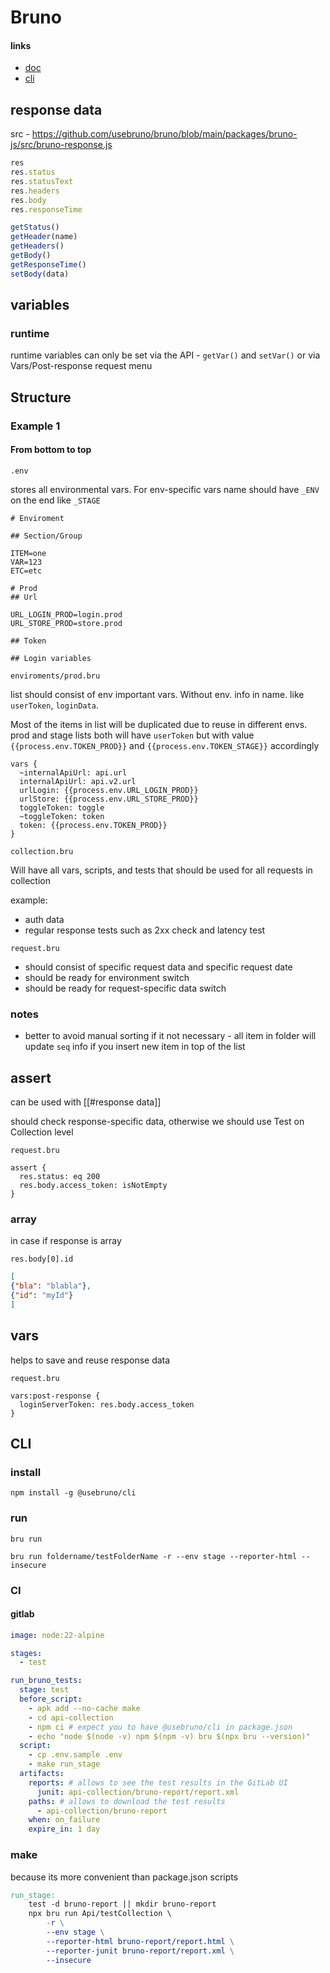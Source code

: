 # Bruno

#### links

- [doc](https://docs.usebruno.com)
- [cli](https://www.npmjs.com/package/@usebruno/cli)

## response data

src - https://github.com/usebruno/bruno/blob/main/packages/bruno-js/src/bruno-response.js

```js
res
res.status
res.statusText
res.headers
res.body
res.responseTime

getStatus()
getHeader(name)
getHeaders() 
getBody()
getResponseTime() 
setBody(data) 
```

## variables

### runtime

 runtime variables can only be set via the API - `getVar()` and `setVar()` or via Vars/Post-response request menu

## Structure

### Example 1

#### From bottom to top

`.env`

stores all environmental vars. For env-specific vars name should have `_ENV` on the end like `_STAGE`

```.env
# Enviroment

## Section/Group

ITEM=one
VAR=123
ETC=etc

# Prod
## Url

URL_LOGIN_PROD=login.prod
URL_STORE_PROD=store.prod

## Token

## Login variables
```

`enviroments/prod.bru`

list should consist of env important vars. Without env. info in name. like `userToken`, `loginData`.  

Most of the items in list will be duplicated due to reuse in different envs. prod and stage lists both will have `userToken` but with value `{{process.env.TOKEN_PROD}}` and `{{process.env.TOKEN_STAGE}}` accordingly

```.bru
vars {
  ~internalApiUrl: api.url
  internalApiUrl: api.v2.url
  urlLogin: {{process.env.URL_LOGIN_PROD}}
  urlStore: {{process.env.URL_STORE_PROD}}
  toggleToken: toggle
  ~toggleToken: token
  token: {{process.env.TOKEN_PROD}}
}
```

`collection.bru`

Will have all vars, scripts, and tests that should be used for all requests in collection

example:

- auth data
- regular response tests such as 2xx check and latency test

`request.bru`

- should consist of specific request data and specific request date
- should be ready for environment switch
- should be ready for request-specific data switch

### notes

- better to avoid manual sorting if it not necessary - all item in folder will update `seq` info if you insert new item in top of the list

## assert

can be used with [[#response data]]

should check response-specific data, otherwise we should use Test on Collection level

`request.bru`

```bru
assert {
  res.status: eq 200
  res.body.access_token: isNotEmpty
}
```

### array

in case if response is array

`res.body[0].id`

```json
[
{"bla": "blabla"},
{"id": "myId"}
]
```

## vars

helps to save and reuse response data

`request.bru`

```bru
vars:post-response {
  loginServerToken: res.body.access_token
}
```

## CLI

### install

```shell
npm install -g @usebruno/cli
```

### run

```shell
bru run

bru run foldername/testFolderName -r --env stage --reporter-html --insecure
```

### CI

#### gitlab

```yml
image: node:22-alpine

stages:
  - test

run_bruno_tests:
  stage: test
  before_script:
    - apk add --no-cache make
    - cd api-collection
    - npm ci # expect you to have @usebruno/cli in package.json
    - echo "node $(node -v) npm $(npm -v) bru $(npx bru --version)"
  script:
    - cp .env.sample .env
    - make run_stage
  artifacts:
    reports: # allows to see the test results in the GitLab UI
      junit: api-collection/bruno-report/report.xml
    paths: # allows to download the test results
      - api-collection/bruno-report
    when: on_failure
    expire_in: 1 day
```

### make

because its more convenient than package.json scripts

```makefile
run_stage:
	test -d bruno-report || mkdir bruno-report
	npx bru run Api/testCollection \
		-r \
		--env stage \
		--reporter-html bruno-report/report.html \
		--reporter-junit bruno-report/report.xml \
		--insecure
```
